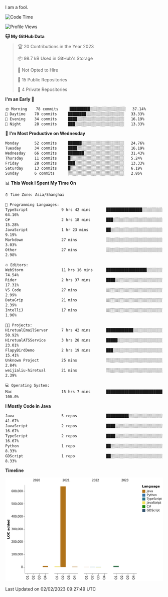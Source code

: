 I am a fool.

<!--START_SECTION:waka-->
![Code Time](http://img.shields.io/badge/Code%20Time-21%20hrs%206%20mins-blue)

![Profile Views](http://img.shields.io/badge/Profile%20Views-152-blue)

**🐱 My GitHub Data** 

> 🏆 20 Contributions in the Year 2023
 > 
> 📦 98.7 kB Used in GitHub's Storage 
 > 
> 🚫 Not Opted to Hire
 > 
> 📜 15 Public Repositories 
 > 
> 🔑 4 Private Repositories  
 > 
**I'm an Early 🐤** 

```text
🌞 Morning    78 commits     █████████░░░░░░░░░░░░░░░░   37.14% 
🌆 Daytime    70 commits     ████████░░░░░░░░░░░░░░░░░   33.33% 
🌃 Evening    34 commits     ████░░░░░░░░░░░░░░░░░░░░░   16.19% 
🌙 Night      28 commits     ███░░░░░░░░░░░░░░░░░░░░░░   13.33%

```
📅 **I'm Most Productive on Wednesday** 

```text
Monday       52 commits     ██████░░░░░░░░░░░░░░░░░░░   24.76% 
Tuesday      34 commits     ████░░░░░░░░░░░░░░░░░░░░░   16.19% 
Wednesday    66 commits     ███████░░░░░░░░░░░░░░░░░░   31.43% 
Thursday     11 commits     █░░░░░░░░░░░░░░░░░░░░░░░░   5.24% 
Friday       28 commits     ███░░░░░░░░░░░░░░░░░░░░░░   13.33% 
Saturday     13 commits     █░░░░░░░░░░░░░░░░░░░░░░░░   6.19% 
Sunday       6 commits      ░░░░░░░░░░░░░░░░░░░░░░░░░   2.86%

```


📊 **This Week I Spent My Time On** 

```text
⌚︎ Time Zone: Asia/Shanghai

💬 Programming Languages: 
TypeScript               9 hrs 42 mins       ████████████████░░░░░░░░░   64.16% 
C#                       2 hrs 18 mins       ███░░░░░░░░░░░░░░░░░░░░░░   15.28% 
JavaScript               1 hr 23 mins        ██░░░░░░░░░░░░░░░░░░░░░░░   9.19% 
Markdown                 27 mins             ░░░░░░░░░░░░░░░░░░░░░░░░░   3.03% 
Other                    27 mins             ░░░░░░░░░░░░░░░░░░░░░░░░░   2.98%

🔥 Editors: 
WebStorm                 11 hrs 16 mins      ██████████████████░░░░░░░   74.54% 
Rider                    2 hrs 37 mins       ████░░░░░░░░░░░░░░░░░░░░░   17.31% 
VS Code                  27 mins             ░░░░░░░░░░░░░░░░░░░░░░░░░   2.99% 
DataGrip                 21 mins             ░░░░░░░░░░░░░░░░░░░░░░░░░   2.39% 
IntelliJ                 17 mins             ░░░░░░░░░░░░░░░░░░░░░░░░░   1.96%

🐱‍💻 Projects: 
HiretualEmailServer      7 hrs 42 mins       ████████████░░░░░░░░░░░░░   50.92% 
HiretualATSService       3 hrs 28 mins       █████░░░░░░░░░░░░░░░░░░░░   23.01% 
FlapyBirdDemo            2 hrs 19 mins       ███░░░░░░░░░░░░░░░░░░░░░░   15.41% 
Unknown Project          25 mins             ░░░░░░░░░░░░░░░░░░░░░░░░░   2.84% 
weijialiu-hiretual       21 mins             ░░░░░░░░░░░░░░░░░░░░░░░░░   2.39%

💻 Operating System: 
Mac                      15 hrs 7 mins       █████████████████████████   100.0%

```

**I Mostly Code in Java** 

```text
Java                     5 repos             ██████████░░░░░░░░░░░░░░░   41.67% 
JavaScript               2 repos             ████░░░░░░░░░░░░░░░░░░░░░   16.67% 
TypeScript               2 repos             ████░░░░░░░░░░░░░░░░░░░░░   16.67% 
Python                   1 repo              ██░░░░░░░░░░░░░░░░░░░░░░░   8.33% 
GDScript                 1 repo              ██░░░░░░░░░░░░░░░░░░░░░░░   8.33%

```


**Timeline**

![Chart not found](https://raw.githubusercontent.com/VeejaLiu/VeejaLiu/master/charts/bar_graph.png) 


 Last Updated on 02/02/2023 09:27:49 UTC
<!--END_SECTION:waka-->

